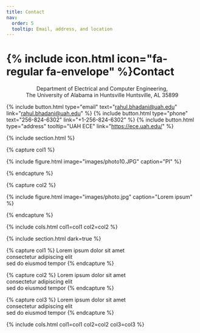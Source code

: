 ```yaml
---
title: Contact
nav:
  order: 5
  tooltip: Email, address, and location
---
```


# {% include icon.html icon="fa-regular fa-envelope" %}Contact



<div style="text-align: center;">
Department of Electrical and Computer Engineering, <br/>The University of Alabama in Huntsville
Huntsville, AL 35899
</div>

{%
  include button.html
  type="email"
  text="rahul.bhadani@uah.edu"
  link="rahul.bhadani@uah.edu"
%}
{%
  include button.html
  type="phone"
  text="256-824-6302"
  link="+1-256-824-6302"
%}
{%
  include button.html
  type="address"
  tooltip="UAH ECE"
  link="https://ece.uah.edu/"
%}

{% include section.html %}

{% capture col1 %}

{%
  include figure.html
  image="images/photo10.JPG"
  caption="PI"
%}

{% endcapture %}

{% capture col2 %}

{%
  include figure.html
  image="images/photo.jpg"
  caption="Lorem ipsum"
%}

{% endcapture %}

{% include cols.html col1=col1 col2=col2 %}

{% include section.html dark=true %}

{% capture col1 %}
Lorem ipsum dolor sit amet  
consectetur adipiscing elit  
sed do eiusmod tempor
{% endcapture %}

{% capture col2 %}
Lorem ipsum dolor sit amet  
consectetur adipiscing elit  
sed do eiusmod tempor
{% endcapture %}

{% capture col3 %}
Lorem ipsum dolor sit amet  
consectetur adipiscing elit  
sed do eiusmod tempor
{% endcapture %}

{% include cols.html col1=col1 col2=col2 col3=col3 %}
